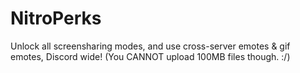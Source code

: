# NitroPerks
 Unlock all screensharing modes, and use cross-server emotes & gif emotes, Discord wide! (You CANNOT upload 100MB files though. :/)
